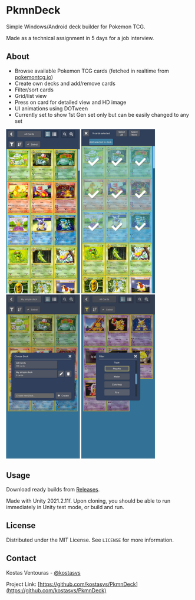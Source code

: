 # PkmnDeck
Simple Windows/Android deck builder for Pokemon TCG.

Made as a technical assignment in 5 days for a job interview.

## About
* Browse available Pokemon TCG cards (fetched in realtime from [pokemontcg.io](https://pokemontcg.io/))
* Create own decks and add/remove cards
* Filter/sort cards
* Grid/list view
* Press on card for detailed view and HD image
* UI animations using DOTween
* Currently set to show 1st Gen set only but can be easily changed to any set

<img src="screenshots/1.jpg" alt="Browse cards" width="200"/> <img src="screenshots/2.jpg" alt="Select cards" width="200"/> <img src="screenshots/3.jpg" alt="Create decks" width="200"/> <img src="screenshots/4.jpg" alt="Filter cards" width="200"/>

## Usage

Download ready builds from [Releases](../../releases/tag/1.0).

Made with Unity 2021.2.11f. Upon cloning, you should be able to run immediately in Unity test mode, or build and run.

## License

Distributed under the MIT License. See `LICENSE` for more information.

## Contact

Kostas Ventouras - [@kostasvs](https://github.com/kostasvs)

Project Link: [https://github.com/kostasvs/PkmnDeck](https://github.com/kostasvs/PkmnDeck)
